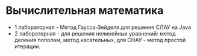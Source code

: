 # Вычислительная математика
* 1 лабораторная - Метод Гаусса-Зейделя для решения СЛАУ на Java
* 2 лабораторная - для решения нелинейных уравнений: метод деления пополам, метод касательных, для СНАУ - метод простой итерации.
